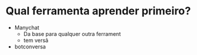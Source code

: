 # Qual ferramenta aprender primeiro?
- Manychat 
	- Da base para qualquer outra ferrament
	- tem versã
- botconversa